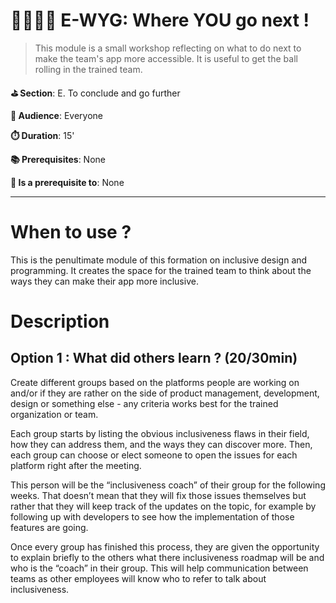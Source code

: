 # 🏃🏽‍♀️‍➡️ E-WYG: Where YOU go next !

> This module is a small workshop reflecting on what to do next to make the team's app more accessible. It is useful to get the ball rolling in the trained team.

**⛳️ Section**: E. To conclude and go further

**👥 Audience**: Everyone

**⏱️ ️Duration**: 15'

**📚 Prerequisites**: None

**📖 Is a prerequisite to**: None

---

# When to use ?

This is the penultimate module of this formation on inclusive design and programming. It creates the space for the trained team to think about the ways they can make their app more inclusive.

# Description

## Option 1 : What did others learn ? (20/30min)

Create different groups based on the platforms people are working on and/or if they are rather on the side of product management, development, design or something else - any criteria works best for the trained organization or team.

Each group starts by listing the obvious inclusiveness flaws in their field, how they can address them, and the ways they can discover more. Then, each group can choose or elect someone to open the issues for each platform right after the meeting.

This person will be the “inclusiveness coach” of their group for the following weeks. That doesn’t mean that they will fix those issues themselves but rather that they will keep track of the updates on the topic, for example by following up with developers to see how the implementation of those features are going.

Once every group has finished this process, they are given the opportunity to explain briefly to the others what there inclusiveness roadmap will be and who is the “coach” in their group. This will help communication between teams as other employees will know who to refer to talk about inclusiveness.